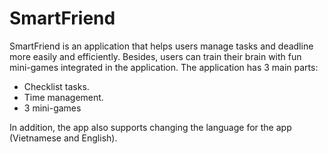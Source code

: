 # SmartFriend

SmartFriend is an application that helps users manage tasks and deadline more easily and efficiently. 
Besides, users can train their brain with fun mini-games integrated in the application. The application has 3 main parts:
- Checklist tasks.
- Time management.
- 3 mini-games 

In addition, the app also supports changing the language for the app (Vietnamese and English).
